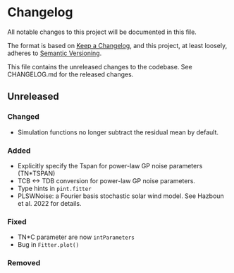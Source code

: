 # Changelog
All notable changes to this project will be documented in this file.

The format is based on [Keep a Changelog](https://keepachangelog.com/en/1.0.0/),
and this project, at least loosely, adheres to [Semantic Versioning](https://semver.org/spec/v2.0.0.html).

This file contains the unreleased changes to the codebase. See CHANGELOG.md for
the released changes.

## Unreleased
### Changed
- Simulation functions no longer subtract the residual mean by default.
### Added
- Explicitly specify the Tspan for power-law GP noise parameters (TN*TSPAN)
- TCB <-> TDB conversion for power-law GP noise parameters.
- Type hints in `pint.fitter`
- PLSWNoise: a Fourier basis stochastic solar wind model. See Hazboun et al. 2022 for details.
### Fixed
- TN*C parameter are now `intParameters`
- Bug in `Fitter.plot()`
### Removed
